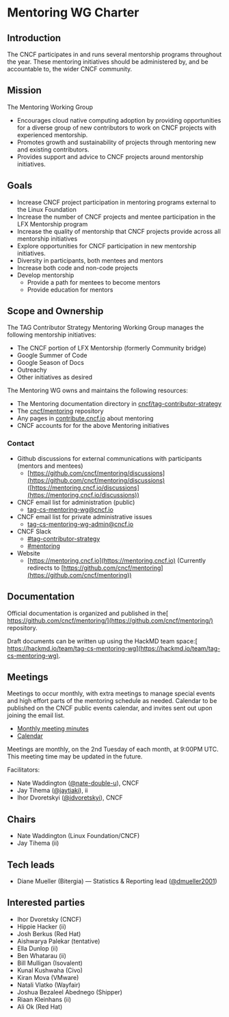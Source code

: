 # Mentoring WG Charter

## Introduction

The CNCF participates in and runs several mentorship programs throughout the year. These mentoring initiatives should be administered by, and be accountable to, the wider CNCF community.

## Mission

The Mentoring Working Group
- Encourages cloud native computing adoption by providing opportunities for a diverse group of new contributors to work on CNCF projects with experienced mentorship.
- Promotes growth and sustainability of projects through mentoring new and existing contributors.
- Provides support and advice to CNCF projects around mentorship initiatives.

## Goals

* Increase CNCF project participation in mentoring programs external to the Linux Foundation
* Increase the number of CNCF projects and mentee participation in the LFX Mentorship program
* Increase the quality of mentorship that CNCF projects provide across all mentorship initiatives
* Explore opportunities for CNCF participation in new mentorship initiatives.
* Diversity in participants, both mentees and mentors
* Increase both code and non-code projects
* Develop mentorship
    * Provide a path for mentees to become mentors
    * Provide education for mentors

## Scope and Ownership

The TAG Contributor Strategy Mentoring Working Group manages the following mentorship initiatives:

* The CNCF portion of LFX Mentorship (formerly Community bridge)
* Google Summer of Code
* Google Season of Docs
* Outreachy
* Other initiatives as desired 

The Mentoring WG owns and maintains the following resources:

* The Mentoring documentation directory in [cncf/tag-contributor-strategy](https://github.com/cncf/tag-contributor-strategy/tree/main/mentoring)
* The [cncf/mentoring](https://github.com/cncf/mentoring) repository
* Any pages in [contribute.cncf.io](https://contribute.cncf.io) about mentoring
* CNCF accounts for for the above Mentoring initiatives

### Contact

* Github discussions for external communications with participants (mentors and mentees)
    * [https://github.com/cncf/mentoring/discussions](https://github.com/cncf/mentoring/discussions) ([https://mentoring.cncf.io/discussions](https://mentoring.cncf.io/discussions)) 
* CNCF email list for administration (public)
    * [tag-cs-mentoring-wg@cncf.io](mailto:tag-cs-mentoring-wg@cncf.io) 
* CNCF email list for private administrative issues
    * [tag-cs-mentoring-wg-admin@cncf.io](mailto:tag-cs-mentoring-wg-admin@cncf.io) 
* CNCF Slack
    * [#tag-contributor-strategy](https://cloud-native.slack.com/archives/CT6CWS1JN)
    * [#mentoring](https://cloud-native.slack.com/archives/CGPK98JNQ)  
* Website
    * [https://mentoring.cncf.io](https://mentoring.cncf.io) (Currently redirects to [https://github.com/cncf/mentoring](https://github.com/cncf/mentoring))

## Documentation

Official documentation is organized and published in the[ https://github.com/cncf/mentoring/](https://github.com/cncf/mentoring/) repository.

Draft documents can be written up using the HackMD team space:[ https://hackmd.io/team/tag-cs-mentoring-wg](https://hackmd.io/team/tag-cs-mentoring-wg).

## Meetings

Meetings to occur monthly, with extra meetings to manage special events and high effort parts of the mentoring schedule as needed. Calendar to be published on the CNCF public events calendar, and invites sent out upon joining the email list.

* [Monthly meeting minutes](https://hackmd.io/@tag-cs-mentoring-wg/monthly-meeting-2023)
* [Calendar](https://tockify.com/cncf.public.events/monthly?search=Mentoring+WG)

Meetings are monthly, on the 2nd Tuesday of each month, at 9:00PM UTC. This meeting time may be updated in the future.

Facilitators:

- Nate Waddington ([@nate-double-u](https://github.com/nate-double-u)), CNCF
- Jay Tihema ([@jaytiaki](https://github.com/jaytiaki)), ii
- Ihor Dvoretskyi ([@idvoretskyi](https://github.com/idvoretskyi)), CNCF

## Chairs

* Nate Waddington (Linux Foundation/CNCF)
* Jay Tihema (ii)

## Tech leads

* Diane Mueller (Bitergia) — Statistics & Reporting lead ([@dmueller2001](https://github.com/dmueller2001))

## Interested parties

* Ihor Dvoretsky (CNCF)
* Hippie Hacker (ii)
* Josh Berkus (Red Hat)
* Aishwarya Palekar (tentative)
* Ella Dunlop (ii)
* Ben Whatarau (ii)
* Bill Mulligan (Isovalent)
* Kunal Kushwaha (Civo)
* Kiran Mova (VMware)
* Natali Vlatko (Wayfair)
* Joshua Bezaleel Abednego (Shipper)
* Riaan Kleinhans (ii)
* Ali Ok (Red Hat)
